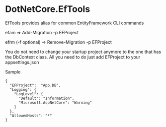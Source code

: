 # DotNetCore.EfTools

EfTools provides alias for common EntityFramework CLI commands

efam => Add-Migration -p EFProject

efrm (-f optional) => Remove-Migration -p EFProject

You do not need to change your startup project anymore to the one that has the DbContext class. All you need to do just add EFProject to your appsettings.json

Sample

```
{
  "EFProject":  "App.DB",
  "Logging": {
    "LogLevel": {
      "Default": "Information",
      "Microsoft.AspNetCore": "Warning"
    }
  },
  "AllowedHosts": "*"
}
```
